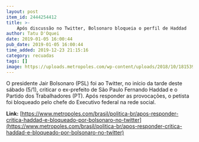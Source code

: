 ```yaml
---
layout: post
item_id: 2444254412
title: >-
    Após discussão no Twitter, Bolsonaro bloqueia o perfil de Haddad
author: Tatu D'Oquei
date: 2019-01-05 16:00:44
pub_date: 2019-01-05 16:00:44
time_added: 2019-12-23 21:15:16
category: recuadas
tags: []
image: https://uploads.metropoles.com/wp-content/uploads/2018/10/18153913/bolsonarohaddad-2.jpeg
---
```


O presidente Jair Bolsonaro (PSL) foi ao Twitter, no início da tarde deste sábado (5/1), criticar o ex-prefeito de São Paulo Fernando Haddad e o Partido dos Trabalhadores (PT). Após responder as provocações, o petista foi bloqueado pelo chefe do Executivo federal na rede social.

**Link:** [https://www.metropoles.com/brasil/politica-br/apos-responder-critica-haddad-e-bloqueado-por-bolsonaro-no-twitter](https://www.metropoles.com/brasil/politica-br/apos-responder-critica-haddad-e-bloqueado-por-bolsonaro-no-twitter)

